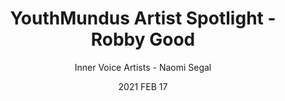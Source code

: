 ---
date: 2021 FEB 17
title: YouthMundus Artist Spotlight - Robby Good
link: https://www.innervoiceartists.com/post/robby-good
author: Inner Voice Artists - Naomi Segal
---